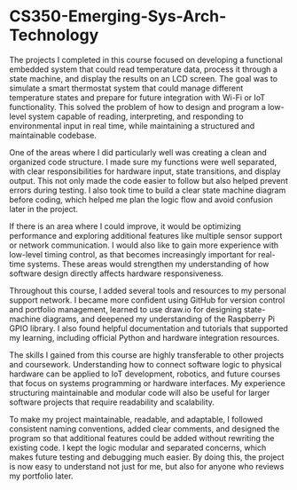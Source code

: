 # CS350-Emerging-Sys-Arch-Technology

The projects I completed in this course focused on developing a functional embedded system that could read temperature data, process it through a state machine, and display the results on an LCD screen. The goal was to simulate a smart thermostat system that could manage different temperature states and prepare for future integration with Wi-Fi or IoT functionality. This solved the problem of how to design and program a low-level system capable of reading, interpreting, and responding to environmental input in real time, while maintaining a structured and maintainable codebase.

One of the areas where I did particularly well was creating a clean and organized code structure. I made sure my functions were well separated, with clear responsibilities for hardware input, state transitions, and display output. This not only made the code easier to follow but also helped prevent errors during testing. I also took time to build a clear state machine diagram before coding, which helped me plan the logic flow and avoid confusion later in the project.

If there is an area where I could improve, it would be optimizing performance and exploring additional features like multiple sensor support or network communication. I would also like to gain more experience with low-level timing control, as that becomes increasingly important for real-time systems. These areas would strengthen my understanding of how software design directly affects hardware responsiveness.

Throughout this course, I added several tools and resources to my personal support network. I became more confident using GitHub for version control and portfolio management, learned to use draw.io for designing state-machine diagrams, and deepened my understanding of the Raspberry Pi GPIO library. I also found helpful documentation and tutorials that supported my learning, including official Python and hardware integration resources.

The skills I gained from this course are highly transferable to other projects and coursework. Understanding how to connect software logic to physical hardware can be applied to IoT development, robotics, and future courses that focus on systems programming or hardware interfaces. My experience structuring maintainable and modular code will also be useful for larger software projects that require readability and scalability.

To make my project maintainable, readable, and adaptable, I followed consistent naming conventions, added clear comments, and designed the program so that additional features could be added without rewriting the existing code. I kept the logic modular and separated concerns, which makes future testing and debugging much easier. By doing this, the project is now easy to understand not just for me, but also for anyone who reviews my portfolio later.
